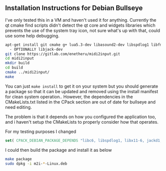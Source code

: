 Installation Instructions for Debian Bullseye
---------------------------------------------
I've only tested this in a VM and haven't used it for anything.
Currently the qt cmake find scripts didn't detect the qt core and widgets
libraries which prevents the use of the system tray icon, not sure what's up
with that, could use some help debugging.

```bash
apt-get install git cmake g+ lua5.3-dev libasound2-dev libspdlog1 libfmt-dev
  - OPTIONALLY libjack-dev
git clone https://gitlab.com/enetheru/midi2input.git
cd midi2input
mkdir build
cd build
cmake ../midi2input/
make
```
You can just `make install` to get it on your system but you should generate a
package so that it can be updated and removed using the install manifest for
clean system operation.. However, the dependencies in the CMakeLists.txt
listed in the CPack section are out of date for bullseye and need editing.

The problem is that it depends on how you configured the application too, and i
haven't setup the CMakeLists to properly consider how that operates.

For my testing purposes I changed 

```cmake
set( CPACK_DEBIAN_PACKAGE_DEPENDS "libc6, libspdlog1, libx11-6, jackd1, liblua5.3-0" )
```

I could then build the package and install it as below

```bash
make package
sudo dpkg -i m2i-*-Linux.deb
```

